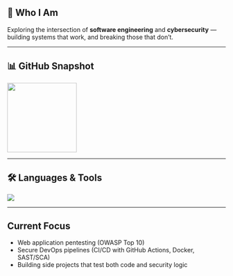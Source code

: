 ## 👤 Who I Am  
Exploring the intersection of **software engineering** and **cybersecurity** — building systems that work, and breaking those that don’t.  

---

## 📊 GitHub Snapshot

<a href="https://github.com/hungnm04">
  <img height=160 src="https://github-readme-stats.vercel.app/api?username=hungnm04&show_icons=true&theme=tokyonight&hide=contribs,issues" />
</a>

---

## 🛠️ Languages & Tools  

<p>
  <img src="https://skillicons.dev/icons?i=python,c,cpp,java" />
</p>

---

## Current Focus  
- Web application pentesting (OWASP Top 10)  
- Secure DevOps pipelines (CI/CD with GitHub Actions, Docker, SAST/SCA)  
- Building side projects that test both code and security logic  
